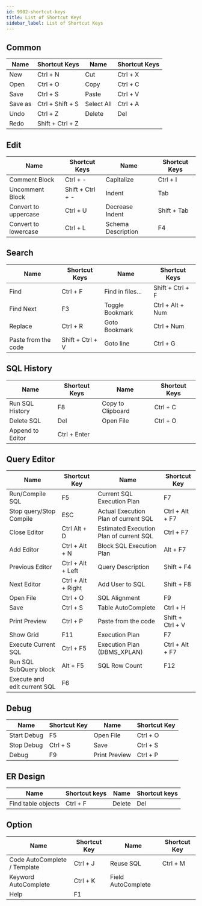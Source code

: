 ```yaml
---
id: 9902-shortcut-keys
title: List of Shortcut Keys
sidebar_label: List of Shortcut Keys
---
```


## Common
| Name | Shortcut Keys | Name | Shortcut Keys |
|  ---  |  ---  |  ---  |  ---  |
| New | Ctrl + N | Cut | Ctrl + X |
| Open | Ctrl + O | Copy | Ctrl + C |
| Save | Ctrl + S | Paste | Ctrl + V |
| Save as | Ctrl + Shift + S | Select All | Ctrl + A |
| Undo | Ctrl + Z | Delete | Del |
| Redo | Shift + Ctrl + Z |  |  |


## Edit
|  Name  |  Shortcut Keys  |  Name  |  Shortcut Keys  |
|  ---  |  ---  |  ---  |  ---  |
| Comment Block         | Ctrl + -         | Capitalize         | Ctrl + I         |
| Uncomment Block         | Shift + Ctrl + -         | Indent         | Tab         |
| Convert to uppercase         | Ctrl + U         | Decrease Indent         | Shift + Tab         |
| Convert to lowercase         | Ctrl + L         | Schema Description         | F4         |


## Search
|  Name  |  Shortcut Keys  |  Name  |  Shortcut Keys  |
|  ---  |  ---  |  ---  |  ---  |
| Find         | Ctrl + F         | Find in files…         | Shift + Ctrl + F         |
| Find Next         | F3         | Toggle Bookmark         | Ctrl + Alt + Num         |
| Replace         | Ctrl + R         | Goto Bookmark         | Ctrl + Num         |
| Paste from the code         | Shift + Ctrl + V         | Goto line         | Ctrl + G         |



## SQL History
|  Name  |  Shortcut Keys  |  Name  |  Shortcut Keys  |
|  ---  |  ---  |  ---  |  ---  |
| Run SQL History | F8 | Copy to Clipboard | Ctrl + C |
| Delete SQL | Del | Open File | Ctrl + O |
| Append to Editor | Ctrl + Enter |  |  |  


## Query Editor
|  Name  |  Shortcut Key  |  Name  |  Shortcut Key  |
|  ---  |  ---  |  ---  |  ---  |
| Run/Compile SQL | F5 | Current SQL Execution Plan | F7 |
| Stop query/Stop Compile | ESC | Actual Execution Plan of current SQL | Ctrl + Alt + F7 |
| Close Editor | Ctrl Alt + D | Estimated Execution Plan of current SQL | Ctrl + F7 |
| Add Editor | Ctrl + Alt + N | Block SQL Execution Plan | Alt + F7 |
| Previous Editor | Ctrl + Alt + Left | Query Description | Shift + F4 |
| Next Editor | Ctrl + Alt + Right | Add User to SQL | Shift + F8 |
| Open File | Ctrl + O | SQL Alignment | F9 |
| Save | Ctrl + S | Table AutoComplete | Ctrl + H |
| Print Preview | Ctrl + P | Paste from the code | Shift + Ctrl + V |
| Show Grid | F11 | Execution Plan | F7 |
| Execute Current SQL | Ctrl + F5 | Execution Plan (DBMS_XPLAN) | Ctrl + Alt + F7 |
| Run SQL SubQuery block | Alt + F5 | SQL Row Count | F12 |
| Execute and edit current SQL | F6 |  |  |



## Debug
|  Name  |  Shortcut Key  |  Name  |  Shortcut Key  |
|  ---  |  ---  |  ---  |  ---  |
| Start Debug | F5 | Open File | Ctrl + O |
| Stop Debug | Ctrl + S | Save | Ctrl + S |
| Debug | F9 | Print Preview | Ctrl + P |



## ER Design
|  Name  |  Shortcut keys  |  Name  |  Shortcut keys  |
|  ---  |  ---  |  ---  |  ---  |
| Find table objects | Ctrl + F | Delete | Del |



## Option
|  Name  |  Shortcut Key  |  Name  |  Shortcut Key  |
|  ---  |  ---  |  ---  |  ---  |
| Code AutoComplete / Template | Ctrl + J | Reuse SQL | Ctrl + M |
| Keyword AutoComplete | Ctrl + K | Field AutoComplete |          |
| Help | F1 |  |          |